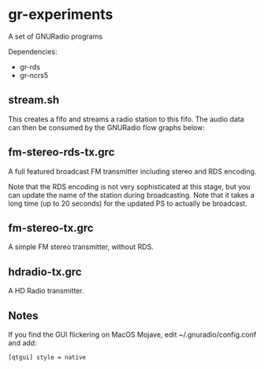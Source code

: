 # gr-experiments

A set of GNURadio programs

Dependencies:

- gr-rds
- gr-ncrs5

## stream.sh

This creates a fifo and streams a radio station to this fifo. The audio data can then be consumed by the GNURadio flow graphs below:

## fm-stereo-rds-tx.grc

A full featured broadcast FM transmitter including stereo and RDS encoding.

Note that the RDS encoding is not very sophisticated at this stage, but you can update the name of the station during broadcasting. Note that it takes a long time (up to 20 seconds) for the updated PS to actually be broadcast.

## fm-stereo-tx.grc

A simple FM stereo transmitter, without RDS.

## hdradio-tx.grc

A HD Radio transmitter.

## Notes

If you find the GUI flickering on MacOS Mojave, edit ~/.gnuradio/config.conf and add:

`
[qtgui]
style = native
`